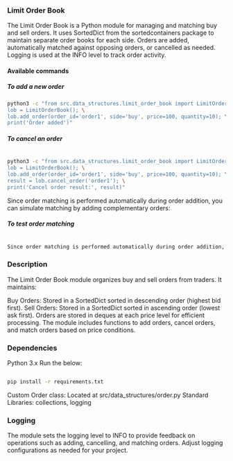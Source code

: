 ### Limit Order Book

The Limit Order Book is a Python module for managing and matching buy and sell orders. It uses SortedDict from the sortedcontainers package to maintain separate order books for each side. Orders are added, automatically matched against opposing orders, or cancelled as needed. Logging is used at the INFO level to track order activity.

#### Available commands

##### To add a new order

```bash
python3 -c "from src.data_structures.limit_order_book import LimitOrderBook; \
lob = LimitOrderBook(); \
lob.add_order(order_id='order1', side='buy', price=100, quantity=10); \
print('Order added')"

```
##### To cancel an order
```bash

python3 -c "from src.data_structures.limit_order_book import LimitOrderBook; \
lob = LimitOrderBook(); \
lob.add_order(order_id='order1', side='buy', price=100, quantity=10); \
result = lob.cancel_order('order1'); \
print('Cancel order result:', result)"
```

Since order matching is performed automatically during order addition, you can simulate matching by adding complementary orders:

##### To test order matching
```bash

Since order matching is performed automatically during order addition, you can simulate matching by adding complementary orders:

```

###  Description
The Limit Order Book module organizes buy and sell orders from traders. It maintains:

Buy Orders: Stored in a SortedDict sorted in descending order (highest bid first).
Sell Orders: Stored in a SortedDict sorted in ascending order (lowest ask first).
Orders are stored in deques at each price level for efficient processing. The module includes functions to add orders, cancel orders, and match orders based on price conditions.

### Dependencies
Python 3.x
Run the below:



```bash

pip install -r requirements.txt
```

Custom Order class: Located at src/data_structures/order.py
Standard Libraries: collections, logging

### Logging
The module sets the logging level to INFO to provide feedback on operations such as adding, cancelling, and matching orders. Adjust logging configurations as needed for your project.


